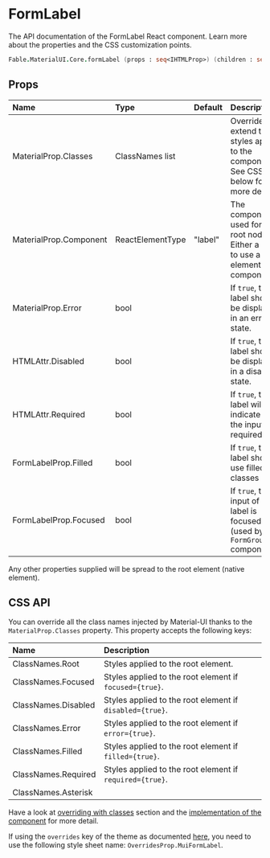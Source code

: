 # FormLabel

<p class="description">The API documentation of the FormLabel React component. Learn more about the properties and the CSS customization points.</p>

```fsharp
Fable.MaterialUI.Core.formLabel (props : seq<IHTMLProp>) (children : seq<ReactElement>) : ReactElement
```



## Props

| Name | Type | Default | Description |
|:-----|:-----|:--------|:------------|
| <span class="prop-name">MaterialProp.Classes</span> | <span class="prop-type">ClassNames list</span> |   | Override or extend the styles applied to the component.  See CSS API below for more details.  |
| <span class="prop-name">MaterialProp.Component</span> | <span class="prop-type">ReactElementType</span> | <span class="prop-default">"label"</span> | The component used for the root node. Either a string to use a DOM element or a component. |
| <span class="prop-name">MaterialProp.Error</span> | <span class="prop-type">bool</span> |   | If `true`, the label should be displayed in an error state. |
| <span class="prop-name">HTMLAttr.Disabled</span> | <span class="prop-type">bool</span> |   | If `true`, the label should be displayed in a disabled state. |
| <span class="prop-name">HTMLAttr.Required</span> | <span class="prop-type">bool</span> |   | If `true`, the label will indicate that the input is required. |
| <span class="prop-name">FormLabelProp.Filled</span> | <span class="prop-type">bool</span> |   | If `true`, the label should use filled classes key. |
| <span class="prop-name">FormLabelProp.Focused</span> | <span class="prop-type">bool</span> |   | If `true`, the input of this label is focused (used by `FormGroup` components). |

Any other properties supplied will be spread to the root element (native element).

## CSS API

You can override all the class names injected by Material-UI thanks to the `MaterialProp.Classes` property.
This property accepts the following keys:


| Name | Description |
|:-----|:------------|
| <span class="prop-name">ClassNames.Root</span> | Styles applied to the root element.
| <span class="prop-name">ClassNames.Focused</span> | Styles applied to the root element if `focused={true}`.
| <span class="prop-name">ClassNames.Disabled</span> | Styles applied to the root element if `disabled={true}`.
| <span class="prop-name">ClassNames.Error</span> | Styles applied to the root element if `error={true}`.
| <span class="prop-name">ClassNames.Filled</span> | Styles applied to the root element if `filled={true}`.
| <span class="prop-name">ClassNames.Required</span> | Styles applied to the root element if `required={true}`.
| <span class="prop-name">ClassNames.Asterisk</span> | 

Have a look at [overriding with classes](#/customization/overrides) section
and the [implementation of the component](https://github.com/mui-org/material-ui/tree/master/packages/material-ui/src/FormLabel/FormLabel.js)
for more detail.

If using the `overrides` key of the theme as documented
[here](#/customization/themes),
you need to use the following style sheet name: `OverridesProp.MuiFormLabel`.

<!--## Demos-->

<!--- [Selection Controls](/demos/selection-controls/)-->

